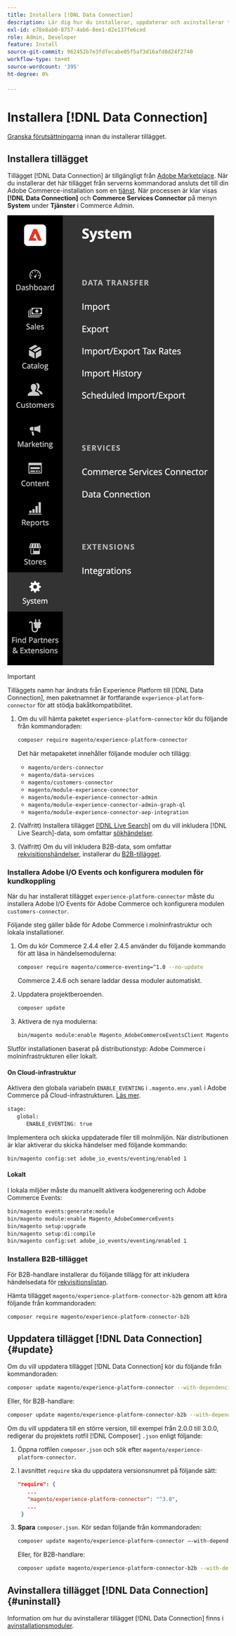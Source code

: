 ```yaml
---
title: Installera [!DNL Data Connection]
description: Lär dig hur du installerar, uppdaterar och avinstallerar tillägget  [!DNL Data Connection] från Adobe Commerce.
exl-id: e78e8ab0-8757-4ab6-8ee1-d2e137fe6ced
role: Admin, Developer
feature: Install
source-git-commit: 962452b7e3fdfecabe05f5af3d16afd8d24f2740
workflow-type: tm+mt
source-wordcount: '395'
ht-degree: 0%

---
```


# Installera [!DNL Data Connection]

[Granska förutsättningarna](overview.md#prereqs) innan du installerar tillägget.

## Installera tillägget

Tillägget [!DNL Data Connection] är tillgängligt från [Adobe Marketplace](https://commercemarketplace.adobe.com/magento-experience-platform-connector.html). När du installerar det här tillägget från serverns kommandorad ansluts det till din Adobe Commerce-installation som en [tjänst](../landing/saas.md). När processen är klar visas **[!DNL Data Connection]** och **Commerce Services Connector** på menyn **System** under **Tjänster** i Commerce _Admin_.

![[!DNL Data Connection] tilläggsadministratörsvy](assets/epc-adminui.png)

>[!IMPORTANT]
>
>Tilläggets namn har ändrats från Experience Platform till [!DNL Data Connection], men paketnamnet är fortfarande `experience-platform-connector` för att stödja bakåtkompatibilitet.

1. Om du vill hämta paketet `experience-platform-connector` kör du följande från kommandoraden:

   ```bash
   composer require magento/experience-platform-connector
   ```

   Det här metapaketet innehåller följande moduler och tillägg:

   - `magento/orders-connector`
   - `magento/data-services`
   - `magento/customers-connector`
   - `magento/module-experience-connector`
   - `magento/module-experience-connector-admin`
   - `magento/module-experience-connector-admin-graph-ql`
   - `magento/module-experience-connector-aep-integration`

1. (Valfritt) Installera tillägget [[!DNL Live Search]](../live-search/install.md) om du vill inkludera [!DNL Live Search]-data, som omfattar [sökhändelser](events.md#search-events).

1. (Valfritt) Om du vill inkludera B2B-data, som omfattar [rekvisitionshändelser](events.md#b2b-events), installerar du [B2B-tillägget](#install-the-b2b-extension).

### Installera Adobe I/O Events och konfigurera modulen för kundkoppling

När du har installerat tillägget `experience-platform-connector` måste du installera Adobe I/O Events för Adobe Commerce och konfigurera modulen `customers-connector`.

Följande steg gäller både för Adobe Commerce i molninfrastruktur och lokala installationer.

1. Om du kör Commerce 2.4.4 eller 2.4.5 använder du följande kommando för att läsa in händelsemodulerna:

   ```bash
   composer require magento/commerce-eventing=^1.0 --no-update
   ```

   Commerce 2.4.6 och senare laddar dessa moduler automatiskt.

1. Uppdatera projektberoenden.

   ```bash
   composer update
   ```

1. Aktivera de nya modulerna:

   ```bash
   bin/magento module:enable Magento_AdobeCommerceEventsClient Magento_AdobeCommerceEventsGenerator Magento_AdobeIoEventsClient Magento_AdobeCommerceOutOfProcessExtensibility
   ```

Slutför installationen baserat på distributionstyp: Adobe Commerce i molninfrastrukturen eller lokalt.

#### On Cloud-infrastruktur

Aktivera den globala variabeln `ENABLE_EVENTING` i `.magento.env.yaml` i Adobe Commerce på Cloud-infrastrukturen. [Läs mer](https://experienceleague.adobe.com/docs/commerce-cloud-service/user-guide/configure/env/stage/variables-global.html#enable_eventing).

```bash
stage:
   global:
      ENABLE_EVENTING: true
```

Implementera och skicka uppdaterade filer till molnmiljön. När distributionen är klar aktiverar du skicka händelser med följande kommando:

```bash
bin/magento config:set adobe_io_events/eventing/enabled 1
```

#### Lokalt

I lokala miljöer måste du manuellt aktivera kodgenerering och Adobe Commerce Events:

```bash
bin/magento events:generate:module
bin/magento module:enable Magento_AdobeCommerceEvents
bin/magento setup:upgrade
bin/magento setup:di:compile
bin/magento config:set adobe_io_events/eventing/enabled 1
```

### Installera B2B-tillägget

För B2B-handlare installerar du följande tillägg för att inkludera händelsedata för [rekvisitionslistan](events.md#b2b-events).

Hämta tillägget `magento/experience-platform-connector-b2b` genom att köra följande från kommandoraden:

```bash
composer require magento/experience-platform-connector-b2b
```

## Uppdatera tillägget [!DNL Data Connection] {#update}

Om du vill uppdatera tillägget [!DNL Data Connection] kör du följande från kommandoraden:

```bash
composer update magento/experience-platform-connector --with-dependencies
```

Eller, för B2B-handlare:

```bash
composer update magento/experience-platform-connector-b2b --with-dependencies
```

Om du vill uppdatera till en större version, till exempel från 2.0.0 till 3.0.0, redigerar du projektets rotfil [!DNL Composer] `.json` enligt följande:

1. Öppna rotfilen `composer.json` och sök efter `magento/experience-platform-connector`.

1. I avsnittet `require` ska du uppdatera versionsnumret på följande sätt:

   ```json
   "require": {
      ...
      "magento/experience-platform-connector": "^3.0",
      ...
    }
   ```

1. **Spara** `composer.json`. Kör sedan följande från kommandoraden:

   ```bash
   composer update magento/experience-platform-connector –-with-dependencies
   ```

   Eller, för B2B-handlare:

   ```bash
   composer update magento/experience-platform-connector-b2b --with-dependencies
   ```

## Avinstallera tillägget [!DNL Data Connection] {#uninstall}

Information om hur du avinstallerar tillägget [!DNL Data Connection] finns i [avinstallationsmoduler](https://experienceleague.adobe.com/docs/commerce-operations/installation-guide/tutorials/uninstall-modules.html).
